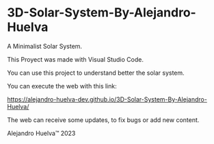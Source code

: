 # 3D-Solar-System-By-Alejandro-Huelva
A Minimalist Solar System.

This Proyect was made with Visual Studio Code.

You can use this project to understand better 
the solar system.

You can execute the web with this link:

https://alejandro-huelva-dev.github.io/3D-Solar-System-By-Alejandro-Huelva/

The web can receive some updates, to fix bugs or add new content.


Alejandro Huelva™ 2023


